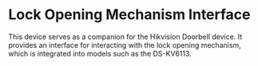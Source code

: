 # Lock Opening Mechanism Interface

This device serves as a companion for the Hikvision Doorbell device. It provides an interface for interacting with the lock opening mechanism, which is integrated into models such as the DS-KV6113.